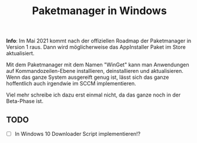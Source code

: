 ﻿---
title: Paketmanager in Windows
published: true
---

**Info**: Im Mai 2021 kommt nach der offiziellen Roadmap der Paketmanager in Version 1 raus. Dann wird möglicherweise das AppInstaller Paket im Store aktualisiert.

Mit dem Paketmanager mit dem Namen "WinGet" kann man Anwendungen auf Kommandozeilen-Ebene installieren, deinstallieren und aktualisieren.
Wenn das ganze System ausgereift genug ist, lässt sich das ganze hoffentlich auch irgendwie im SCCM implementieren.

Viel mehr schreibe ich dazu erst einmal nicht, da das ganze noch in der Beta-Phase ist.

## TODO ##
- [ ] In Windows 10 Downloader Script implementieren!?